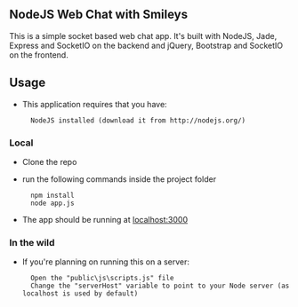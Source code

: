 ## NodeJS Web Chat with Smileys
This is a simple socket based web chat app.
It's built with NodeJS, Jade, Express and SocketIO on the backend and jQuery, Bootstrap and SocketIO on the frontend.

## Usage
* This application requires that you have:
        
        NodeJS installed (download it from http://nodejs.org/)

### Local
* Clone the repo
* run the following commands inside the project folder
        
        npm install
        node app.js

* The app should be running at [localhost:3000](http://localhost:3000)

### In the wild
* If you're planning on running this on a server:
        
        Open the "public\js\scripts.js" file
        Change the "serverHost" variable to point to your Node server (as localhost is used by default)
